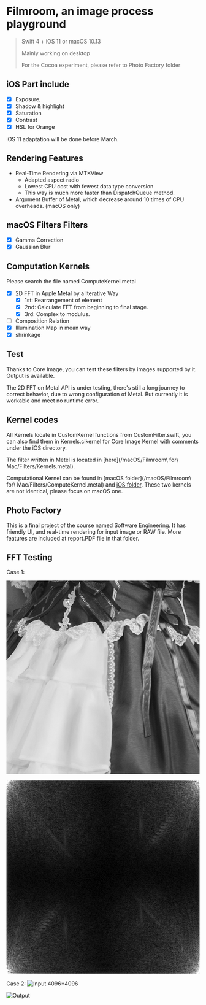 # Filmroom, an image process playground

> 
> Swift 4 + iOS 11 or macOS 10.13
> 
> Mainly working on desktop
> 
> For the Cocoa experiment, please refer to Photo Factory folder



## iOS Part include

- [x] Exposure,
- [x] Shadow & highlight
- [x] Saturation
- [x] Contrast
- [x] HSL for Orange

iOS 11 adaptation will be done before March.

## Rendering Features

- Real-Time Rendering via MTKView
	- Adapted aspect radio
	- Lowest CPU cost with fewest data type conversion
	- This way is much more faster than DispatchQueue method.
- Argument Buffer of Metal, which decrease around 10 times of CPU overheads. (macOS only)

## macOS Filters Filters

- [x] Gamma Correction
- [x] Gaussian Blur

## Computation Kernels

Please search the file named ComputeKernel.metal 

- [x] 2D FFT in Apple Metal by a Iterative Way
	- [x] 1st: Rearrangement of element
	- [x] 2nd: Calculate FFT from beginning to final stage. 
	- [x] 3rd: Complex to modulus.
- [ ] Composition Relation
- [x] Illumination Map in mean way
- [x] shrinkage

## Test

Thanks to Core Image, you can test these filters by images supported by it. Output is available.

The 2D FFT on Metal API is under testing, there's still a long journey to correct behavior, due to wrong configuration of Metal. But currently it is workable and meet no runtime error.

## Kernel codes

All Kernels locate in CustomKernel functions from CustomFilter.swift, you can also find them in Kernels.cikernel for Core Image Kernel with comments under the iOS directory. 

The filter written in Metel is located in [here](/macOS/Filmroom\ for\ Mac/Filters/Kernels.metal).

Computational Kernel can be found in [macOS folder](/macOS/Filmroom\ for\ Mac/Filters/ComputeKernel.metal) and [iOS folder](iOS/Filmroom/Filters/ComputeKernel.metal). These two kernels are not identical, please focus on macOS one.

## Photo Factory

This is a final project of the course named Software Engineering. It has friendly UI, and real-time rendering for input image or RAW file. More features are included at report.PDF file in that folder.

## FFT Testing

Case 1:

![Input 512*512](/TestingCase/1_512.jpg)

![Output](/TestingCase/1_output.jpg)

Case 2:
![Input 4096*4096](/TestingCase/2_4096.jpg)

![Output](/TestingCase/2_output.jpg)


